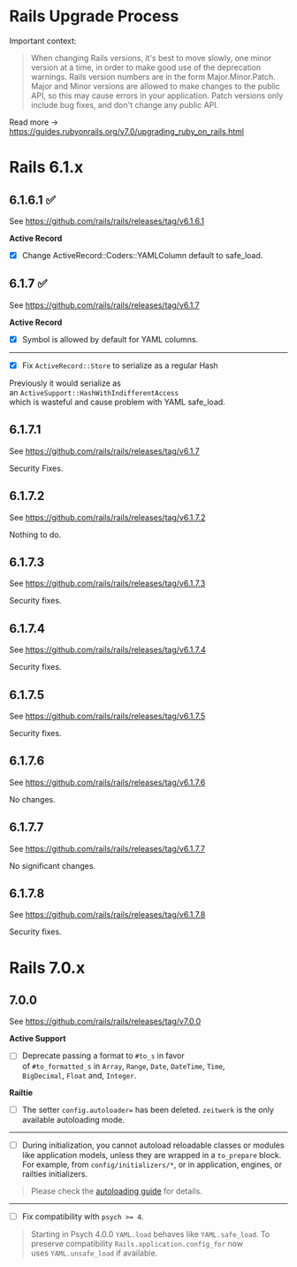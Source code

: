# Rails Upgrade Process

Important context:

> When changing Rails versions, it's best to move slowly, one minor version at a time, in order to make good use of the deprecation warnings. Rails version numbers are in the form Major.Minor.Patch. Major and Minor versions are allowed to make changes to the public API, so this may cause errors in your application. Patch versions only include bug fixes, and don't change any public API.

Read more -> https://guides.rubyonrails.org/v7.0/upgrading_ruby_on_rails.html

# Rails 6.1.x

## 6.1.6.1 ✅

See https://github.com/rails/rails/releases/tag/v6.1.6.1

**Active Record**

- [x] Change ActiveRecord::Coders::YAMLColumn default to safe_load.

## 6.1.7 ✅

See https://github.com/rails/rails/releases/tag/v6.1.7

**Active Record**

- [x] Symbol is allowed by default for YAML columns.

---

- [x] Fix `ActiveRecord::Store` to serialize as a regular Hash

Previously it would serialize as an `ActiveSupport::HashWithIndifferentAccess`  
which is wasteful and cause problem with YAML safe_load.

## 6.1.7.1

See https://github.com/rails/rails/releases/tag/v6.1.7

Security Fixes.

## 6.1.7.2

See https://github.com/rails/rails/releases/tag/v6.1.7.2

Nothing to do.

## 6.1.7.3

See https://github.com/rails/rails/releases/tag/v6.1.7.3

Security fixes.

## 6.1.7.4

See https://github.com/rails/rails/releases/tag/v6.1.7.4

Security fixes.

## 6.1.7.5

See https://github.com/rails/rails/releases/tag/v6.1.7.5

Security fixes.

## 6.1.7.6

See https://github.com/rails/rails/releases/tag/v6.1.7.6

No changes.

## 6.1.7.7

See https://github.com/rails/rails/releases/tag/v6.1.7.7

No significant changes.

## 6.1.7.8

See https://github.com/rails/rails/releases/tag/v6.1.7.8

Security fixes.

# Rails 7.0.x

## 7.0.0

See https://github.com/rails/rails/releases/tag/v7.0.0

**Active Support**

- [ ] Deprecate passing a format to `#to_s` in favor of `#to_formatted_s` in `Array`, `Range`, `Date`, `DateTime`, `Time`,  
`BigDecimal`, `Float` and, `Integer`.

**Railtie**

- [ ] The setter `config.autoloader=` has been deleted. `zeitwerk` is the only  
available autoloading mode.

---

- [ ] During initialization, you cannot autoload reloadable classes or modules  
like application models, unless they are wrapped in a `to_prepare` block.  
For example, from `config/initializers/*`, or in application, engines, or  
railties initializers.

> Please check the [autoloading  guide](https://guides.rubyonrails.org/v7.0/autoloading_and_reloading_constants.html#autoloading-when-the-application-boots) for details.

---

- [ ] Fix compatibility with `psych >= 4`.

> Starting in Psych 4.0.0 `YAML.load` behaves like `YAML.safe_load`. To preserve compatibility  `Rails.application.config_for` now uses `YAML.unsafe_load` if available.